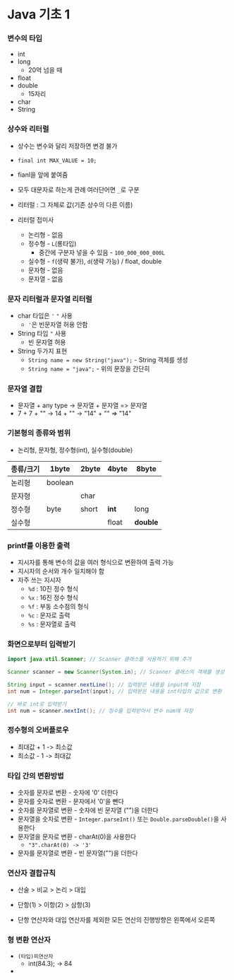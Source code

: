 # Java 기초 1



### 변수의 타입

- int
- long
  - 20억 넘을 때
- float
- double
  - 15자리
- char
- String



### 상수와 리터럴

- 상수는 변수와 달리 저장하면 변경 불가
- `final int MAX_VALUE = 10;`
- fianl을 앞에 붙여줌
- 모두 대문자로 하는게 관례 여러단어면 `_`로 구분



- 리터럴 : 그 자체로 값(기존 상수의 다른 이름)
- 리터럴 접미사
  - 논리형 - 없음
  - 정수형 - `L`(롱타입)
    - 중간에 구분자 넣을 수 있음 - `100_000_000_000L`
  - 실수형 - `f`(생략 불가), `d`(생략 가능) / float, double
  - 문자형 - 없음
  - 문자열 - 없음





### 문자 리터럴과 문자열 리터럴

- char 타입은 `'` `"` 사용
  - `'`은 빈문자열 허용 안함
- String 타입 `"` 사용
  - 빈 문자열 허용
- String 두가지 표현
  - `String name = new String("java");` - String 객체를 생성
  - `String name = "java";` - 위의 문장을 간단히



### 문자열 결합

- 문자열 + any type -> 문자열 + 문자열 => 문자열
- 7 + 7 + "" -> 14 + "" -> "14" + "" => "14"



### 기본형의 종류와 범위

- 논리형, 문자형, 정수형(int), 실수형(double)

| 종류/크기 | 1byte   | 2byte | 4byte   | 8byte      |
| --------- | ------- | ----- | ------- | ---------- |
| 논리형    | boolean |       |         |            |
| 문자형    |         | char  |         |            |
| 정수형    | byte    | short | **int** | long       |
| 실수형    |         |       | float   | **double** |



### printf를 이용한 출력

- 지시자를 통해 변수의 값을 여러 형식으로 변환하여 출력 가능
- 지시자의 순서와 개수 일치해야 함
- 자주 쓰는 지시자
  - `%d` : 10진 정수 형식
  - `%x` : 16진 정수 형식
  - `%f` : 부동 소수점의 형식
  - `%c` : 문자로 출력
  - `%s` : 문자열로 출력



### 화면으로부터 입력받기

```java
import java.util.Scanner; // Scanner 클래스를 사용하기 위해 추가

Scanner scanner = new Scanner(System.in); // Scanner 클래스의 객체를 생성

String input = scanner.nextLine(); // 입력받은 내용을 input에 저장
int num = Integer.parseInt(input); // 입력받은 내용을 int타입의 값으로 변환

// 바로 int로 입력받기
int num = scanner.nextInt(); // 정수를 입력받아서 변수 num에 저장
```



### 정수형의 오버플로우

- 최대값 + 1 -> 최소값
- 최소값 - 1 -> 최대값



### 타입 간의 변환방법

- 숫자를 문자로 변환 - 숫자에 '0' 더한다
- 문자를 숫자로 변환 - 문자에서 '0'을 뺀다
- 숫자를 문자열로 변환 - 숫자에 빈 문자열 ("")을 더한다
- 문자열을 숫자로 변환 - `Integer.parseInt()` 또는 `Double.parseDouble()`을 사용한다
- 문자열을 문자로 변환 - charAt(0)을 사용한다
  - `"3".charAt(0) -> '3'`
- 문자를 문자열로 변환 - 빈 문자열("")을 더한다



### 연산자 결합규칙

- 산술 > 비교 > 논리 > 대입
- 단항(1) > 이항(2) > 삼항(3)

- 단항 연산자와 대입 연산자를 제외한 모든 연산의 진행방향은 왼쪽에서 오른쪽





### 형 변환 연산자

- `(타입)피연산자`
  - int(84.3); -> 84
- 
